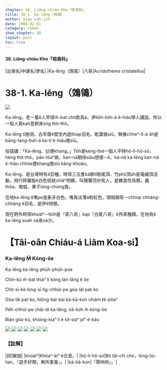 ```yaml
---
chapter: 38. Liâng-chiáu Kho『椋鳥科』
title: 38-1. Ka-lēng（鵁鴒）
author: Siau Lah-jih
date: 2004-02-01
category: chheh
show_chapter: 38
layout: post
toc: true
---
```


#### 38. Liâng-chiáu Kho『椋鳥科』


|台灣名|中譯名|學名|
|Ka-lēng（鵁鴒）|八哥|Acridotheres cristatellus|


# 38-1. Ka-lēng（鵁鴒）

![](../too5/38/38-1-1.Ka-lēng.jpg)


Ka-lēng，老一輩ê人罕得m̄-bat chit款鳥á，伊lio̍h-lio̍h-á ē-hiáu學人講話，所以一般人真kah意飼來sńg thit-thô。

Ka-lēng tī樹洞、古早厝ê壁空內底thiap羽毛、乾葉做siū，無像chheⁿ-tî-á a̍h是bāng-tang-tiuh-á ka-tī ē-hiáu做siū。

俗語講：「Ka-lēng、佔便khang。」To̍h是keng-thé一個人平時hō-lí-hō-sō，hèng thit-thô，pān-tōaⁿ做，kan-nā期待siàu想便--ê，ká-ná ka-lēng kan-nā ē-hiáu chhōe便khang做siū kāng-khoán。

Ka-lēng，是台灣特有ê亞種，時常三五隻ká群tī樹尾頂、竹phō頂a̍h是電線頂活動，飛行時翼股ê白色斑紋chiâⁿ明顯，叫聲響亮吵死人，是雜食性鳥類，蟲thōa、樹蛙、果子lóng-chóng食。

在地ka-lēng ê嘴pe是象牙白色，嘴角淡薄á粉紅色，頭殼額有一chhop chhàng-chhàng ê羽毛，是伊ê特徵。

現在野外時常khoàiⁿ--tio̍h是『家八哥』kap『白尾八哥』ê外來種類，在地鳥ê ka-lēng soah ná來ná少。



# 【Tâi-oân Chiáu-á Liām Koa-si】

### **Ka-lēng M̄ Kóng-ōe**


Ka-lēng ka-lēng phu̍h-phu̍h-poe
 
Chin-kú m̄-bat thiaⁿ lí kóng lán-lâng ê ōe

Chi̍t-sì-kè lóng-sī n̂g-chhùi-pe góa-lâi pat-ko

Góa-lâi pat-ko, hiông-kài-kài kā-kā-kún chiàm tē-pôaⁿ

Pe̍h-chhùi-pe chāi-tē ka-lēng, nā-koh m̄ kóng-ōe

Bián gōa-kú, khióng-kiaⁿ lí ē sit-siaⁿ pìⁿ é-káu


![](../too5/38/38-1-2.Ka-lēng.jpg)
![](../too5/38/38-1-3.Ka-lēng.jpg)
![](../too5/38/38-1-4.Ka-lēng.jpg)
![](../too5/38/38-1-5.Ka-lēng.jpg)
![](../too5/38/38-1-6.Ka-lēng.jpg)
![](../too5/38/38-1-7.Ka-lēng.jpg)
![](../too5/38/38-1-8.Ka-lēng.jpg)



### 【註解】

|詞|解說|
|khoàiⁿ|Khòaⁿ-kìⁿ ê合音。|
|hō-lí-hō-sō|Bô tāi-chì chò，lōng-liú-lian，『遊手好閒，無所事事』。|
|kā-kā-kún|『鬧哄哄』。|
